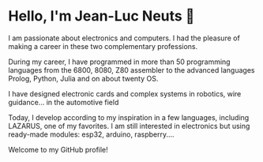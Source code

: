 # Hello, I'm Jean-Luc Neuts 👋

I am passionate about electronics and computers. I had the pleasure of making a career in these two complementary professions.

During my career, I have programmed in more than 50 programming languages ​​from the 6800, 8080, Z80 assembler to the advanced languages ​​Prolog, Python, Julia and on about twenty OS.

I have designed electronic cards and complex systems in robotics, wire guidance... in the automotive field

Today, I develop according to my inspiration in a few languages, including LAZARUS, one of my favorites.
I am still interested in electronics but using ready-made modules: esp32, arduino, raspberry....

Welcome to my GitHub profile!

